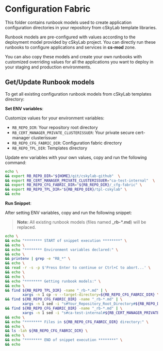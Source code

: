 # Configuration Fabric

This folder contains runbook models used to create application configuration directories in your repository from cSkyLab template libraries.

Runbook models are pre-configured with values according to the deployment model provided by cSkyLab project. You can directly run these runbooks to configure applications and services in **cs-mod** zone.

You can also copy these models and create your own runbooks with customized overriding values for all the applications you want to deploy in your staging and production environments.

## Get/Update Runbook models

To get all existing configuration runbook models from cSkyLab templates directory:

**Set ENV variables**:

Customize values for your environment variables:

- `RB_REPO_DIR`: Your repository root directory
- `RB_CERT_MANAGER_PRIVATE_CLUSTERISSUER`: Your private secure cert-manager clusterissuer
- `RB_REPO_CFG_FABRIC_DIR`: Configuration fabric directory
- `RB_REPO_TPL_DIR`: Templates directory

Update env variables with your own values, copy and run the following command:

```bash
echo \
&& export RB_REPO_DIR="${HOME}/git/cskylab-github"  \
&& export RB_CERT_MANAGER_PRIVATE_CLUSTERISSUER="ca-test-internal"  \
&& export RB_REPO_CFG_FABRIC_DIR="${RB_REPO_DIR}/_cfg-fabric" \
&& export RB_REPO_TPL_DIR="${RB_REPO_DIR}/tpl-cskylab" \
&& echo
```

**Run Snippet**:

After setting ENV variables, copy and run the following snippet:

>**Note:** All existing runbook models (files named **_rb-*.md**) will be replaced.

```bash
echo \
&& echo "******** START of snippet execution ********" \
&& echo \
&& echo "******** Environment variables declared:" \
&& echo \
&& printenv | grep -e "RB_*" \
&& echo \
&& read -r -s -p $'Press Enter to continue or Ctrl+C to abort...' \
&& echo \
&& echo \
&& echo "******** Getting runbook models:" \
&& echo \
&& find ${RB_REPO_TPL_DIR} -name "_rb-*.md" | \
        xargs -n 1 cp -v --target-directory=${RB_REPO_CFG_FABRIC_DIR} \
&& find ${RB_REPO_CFG_FABRIC_DIR} -name "_rb-*.md" | \
        xargs -n 1 sed -i "s#Your_Repository_Root_Directory#${RB_REPO_DIR}#g" \
&& find ${RB_REPO_CFG_FABRIC_DIR} -name "_rb-*.md" | \
        xargs -n 1 sed -i "s#ca-test-internal#${RB_CERT_MANAGER_PRIVATE_CLUSTERISSUER}#g" \
&& echo \
&& echo "******** Files in ${RB_REPO_CFG_FABRIC_DIR} directory:" \
&& echo \
&& ls -lah ${RB_REPO_CFG_FABRIC_DIR} \
&& echo \
&& echo "******** END of snippet execution ********" \
&& echo
```
